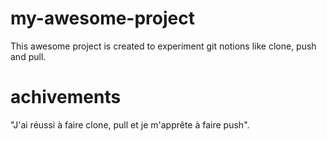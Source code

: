 # my-awesome-project

This awesome project is created to experiment git notions like clone, push and pull.

# achivements

"J'ai réussi à faire clone, pull et je m'apprête à faire push".
